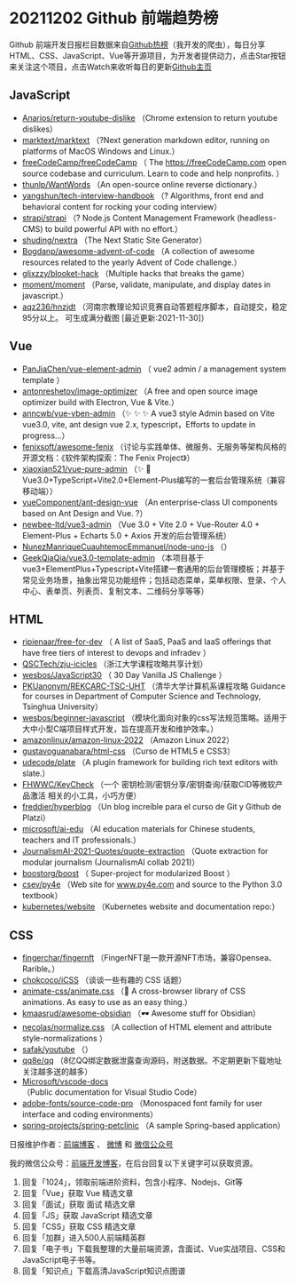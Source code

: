 # 20211202 Github 前端趋势榜

Github 前端开发日报栏目数据来自[Github热榜](https://github.qdkfweb.cn/)（我开发的爬虫），每日分享HTML、CSS、JavaScript、Vue等开源项目，为开发者提供动力，点击Star按钮来关注这个项目，点击Watch来收听每日的更新[Github主页](https://github.com/kujian/githubTrending)
## JavaScript

* [Anarios/return-youtube-dislike](https://github.com/Anarios/return-youtube-dislike) （Chrome extension to return youtube dislikes）
* [marktext/marktext](https://github.com/marktext/marktext) （?Next generation markdown editor, running on platforms of MacOS Windows and Linux.）
* [freeCodeCamp/freeCodeCamp](https://github.com/freeCodeCamp/freeCodeCamp) （
        The <a href="https://freeCodeCamp.com">https://freeCodeCamp.com</a> open source codebase and curriculum. Learn to code and help nonprofits.
      ）
* [thunlp/WantWords](https://github.com/thunlp/WantWords) （An open-source online reverse dictionary.）
* [yangshun/tech-interview-handbook](https://github.com/yangshun/tech-interview-handbook) （? Algorithms, front end and behavioral content for rocking your coding interview）
* [strapi/strapi](https://github.com/strapi/strapi) （? Node.js Content Management Framework (headless-CMS) to build powerful API with no effort.）
* [shuding/nextra](https://github.com/shuding/nextra) （The Next Static Site Generator）
* [Bogdanp/awesome-advent-of-code](https://github.com/Bogdanp/awesome-advent-of-code) （A collection of awesome resources related to the yearly Advent of Code challenge.）
* [glixzzy/blooket-hack](https://github.com/glixzzy/blooket-hack) （Multiple hacks that breaks the game）
* [moment/moment](https://github.com/moment/moment) （Parse, validate, manipulate, and display dates in javascript.）
* [aqz236/hnzjdt](https://github.com/aqz236/hnzjdt) （河南宗教理论知识竞赛自动答题程序脚本，自动提交，稳定95分以上。 可生成满分截图 [最近更新:2021-11-30]）

## Vue

* [PanJiaChen/vue-element-admin](https://github.com/PanJiaChen/vue-element-admin) （
        vue2 admin / a management system template
      ）
* [antonreshetov/image-optimizer](https://github.com/antonreshetov/image-optimizer) （A free and open source image optimizer build with Electron, Vue &amp; Vite.）
* [anncwb/vue-vben-admin](https://github.com/anncwb/vue-vben-admin) （&#x2728; &#x2728; &#x2728; A vue3 style Admin based on Vite vue3.0, vite, ant design vue 2.x, typescript，Efforts to update in progress...）
* [fenixsoft/awesome-fenix](https://github.com/fenixsoft/awesome-fenix) （讨论与实践单体、微服务、无服务等架构风格的开源文档：《软件架构探索：The Fenix Project》）
* [xiaoxian521/vue-pure-admin](https://github.com/xiaoxian521/vue-pure-admin) （&#x2728; &#x1f680;Vue3.0+TypeScript+Vite2.0+Element-Plus编写的一套后台管理系统（兼容移动端））
* [vueComponent/ant-design-vue](https://github.com/vueComponent/ant-design-vue) （An enterprise-class UI components based on Ant Design and Vue. ?）
* [newbee-ltd/vue3-admin](https://github.com/newbee-ltd/vue3-admin) （Vue 3.0 + Vite 2.0 + Vue-Router 4.0 + Element-Plus + Echarts 5.0 + Axios 开发的后台管理系统）
* [NunezManriqueCuauhtemocEmmanuel/node-uno-js](https://github.com/NunezManriqueCuauhtemocEmmanuel/node-uno-js) （）
* [GeekQiaQia/vue3.0-template-admin](https://github.com/GeekQiaQia/vue3.0-template-admin) （本项目基于vue3+ElementPlus+Typescript+Vite搭建一套通用的后台管理模板；并基于常见业务场景，抽象出常见功能组件；包括动态菜单，菜单权限、登录、个人中心、表单页、列表页、复制文本、二维码分享等等）

## HTML

* [ripienaar/free-for-dev](https://github.com/ripienaar/free-for-dev) （
        A list of SaaS, PaaS and IaaS offerings that have free tiers of interest to devops and infradev
      ）
* [QSCTech/zju-icicles](https://github.com/QSCTech/zju-icicles) （浙江大学课程攻略共享计划）
* [wesbos/JavaScript30](https://github.com/wesbos/JavaScript30) （
        30 Day Vanilla JS Challenge
      ）
* [PKUanonym/REKCARC-TSC-UHT](https://github.com/PKUanonym/REKCARC-TSC-UHT) （清华大学计算机系课程攻略 Guidance for courses in Department of Computer Science and Technology, Tsinghua University）
* [wesbos/beginner-javascript](https://github.com/wesbos/beginner-javascript) （模块化面向对象的css写法规范策略。适用于大中小型C端项目样式开发，旨在提高开发和维护效率。）
* [amazonlinux/amazon-linux-2022](https://github.com/amazonlinux/amazon-linux-2022) （Amazon Linux 2022）
* [gustavoguanabara/html-css](https://github.com/gustavoguanabara/html-css) （Curso de HTML5 e CSS3）
* [udecode/plate](https://github.com/udecode/plate) （A plugin framework for building rich text editors with slate.）
* [FHWWC/KeyCheck](https://github.com/FHWWC/KeyCheck) （一个 密钥检测/密钥分享/密钥查询/获取CID等微软产品激活 相关的小工具，小巧方便）
* [freddier/hyperblog](https://github.com/freddier/hyperblog) （Un blog increíble para el curso de Git y Github de Platzi）
* [microsoft/ai-edu](https://github.com/microsoft/ai-edu) （AI education materials for Chinese students, teachers and IT professionals.）
* [JournalismAI-2021-Quotes/quote-extraction](https://github.com/JournalismAI-2021-Quotes/quote-extraction) （Quote extraction for modular journalism (JournalismAI collab 2021)）
* [boostorg/boost](https://github.com/boostorg/boost) （
        Super-project for modularized Boost
      ）
* [csev/py4e](https://github.com/csev/py4e) （Web site for <a href="http://www.py4e.com" rel="nofollow">www.py4e.com</a> and source to the Python 3.0 textbook）
* [kubernetes/website](https://github.com/kubernetes/website) （Kubernetes website and documentation repo:）

## CSS

* [fingerchar/fingernft](https://github.com/fingerchar/fingernft) （FingerNFT是一款开源NFT市场，兼容Opensea、Rarible。）
* [chokcoco/iCSS](https://github.com/chokcoco/iCSS) （谈谈一些有趣的 CSS 话题）
* [animate-css/animate.css](https://github.com/animate-css/animate.css) （&#x1f37f; A cross-browser library of CSS animations. As easy to use as an easy thing.）
* [kmaasrud/awesome-obsidian](https://github.com/kmaasrud/awesome-obsidian) （&#x1f576;&#xfe0f; Awesome stuff for Obsidian）
* [necolas/normalize.css](https://github.com/necolas/normalize.css) （A collection of HTML element and attribute style-normalizations
      ）
* [safak/youtube](https://github.com/safak/youtube) （）
* [qq8e/qq](https://github.com/qq8e/qq) （8亿QQ绑定数据泄露查询源码，附送数据。不定期更新下载地址 关注越多送的越多）
* [Microsoft/vscode-docs](https://github.com/Microsoft/vscode-docs) （Public documentation for Visual Studio Code）
* [adobe-fonts/source-code-pro](https://github.com/adobe-fonts/source-code-pro) （Monospaced font family for user interface and coding environments）
* [spring-projects/spring-petclinic](https://github.com/spring-projects/spring-petclinic) （A sample Spring-based application）


日报维护作者：[前端博客](https://qdkfweb.cn/) 、 [微博](https://qdkfweb.cn/go/weibo) 和 [微信公众号](https://open.weixin.qq.com/qr/code?username=caibaojian_com)

我的微信公众号：[前端开发博客](https://open.weixin.qq.com/qr/code?username=caibaojian_com)，在后台回复以下关键字可以获取资源。

1. 回复「1024」，领取前端进阶资料，包含小程序、Nodejs、Git等
2. 回复「Vue」获取 Vue 精选文章
3. 回复「面试」获取 面试 精选文章
4. 回复「JS」获取 JavaScript 精选文章
5. 回复「CSS」获取 CSS 精选文章
6. 回复「加群」进入500人前端精英群
7. 回复「电子书」下载我整理的大量前端资源，含面试、Vue实战项目、CSS和JavaScript电子书等。
8. 回复「知识点」下载高清JavaScript知识点图谱